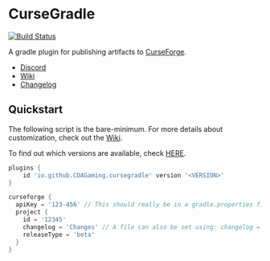 # CurseGradle

[![Build Status](https://github.com/CDAGaming/CurseGradle/actions/workflows/ci.yml/badge.svg?event=push)](https://github.com/CDAGaming/CurseGradle/)

A gradle plugin for publishing artifacts to [CurseForge](https://curseforge.com/).

* [Discord](https://discord.com/invite/BdKkbpP)
* [Wiki](https://github.com/matthewprenger/CurseGradle/wiki/)
* [Changelog](https://github.com/matthewprenger/CurseGradle/releases)

## Quickstart
The following script is the bare-minimum. For more details about customization, check out the [Wiki](https://github.com/matthewprenger/CurseGradle/wiki).

To find out which versions are available, check [HERE](https://plugins.gradle.org/plugin/io.github.CDAGaming.cursegradle).

```gradle
plugins {
    id 'io.github.CDAGaming.cursegradle' version '<VERSION>'
}

curseforge {
  apiKey = '123-456' // This should really be in a gradle.properties file
  project {
    id = '12345'
    changelog = 'Changes' // A file can also be set using: changelog = file('changelog.txt')
    releaseType = 'beta'
  }
}
```
